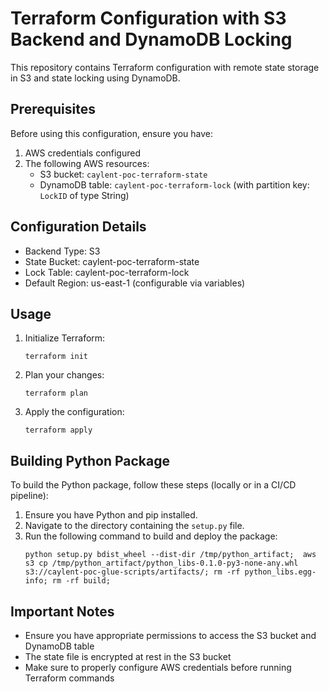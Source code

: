 # Terraform Configuration with S3 Backend and DynamoDB Locking

This repository contains Terraform configuration with remote state storage in S3 and state locking using DynamoDB.

## Prerequisites

Before using this configuration, ensure you have:

1. AWS credentials configured
2. The following AWS resources:
   - S3 bucket: `caylent-poc-terraform-state`
   - DynamoDB table: `caylent-poc-terraform-lock` (with partition key: `LockID` of type String)

## Configuration Details

- Backend Type: S3
- State Bucket: caylent-poc-terraform-state
- Lock Table: caylent-poc-terraform-lock
- Default Region: us-east-1 (configurable via variables)

## Usage

1. Initialize Terraform:
   ```
   terraform init
   ```

2. Plan your changes:
   ```
   terraform plan
   ```

3. Apply the configuration:
   ```
   terraform apply
   ```

## Building Python Package
To build the Python package, follow these steps (locally or in a CI/CD pipeline):
1. Ensure you have Python and pip installed.
2. Navigate to the directory containing the `setup.py` file.
3. Run the following command to build and deploy the package:
   ```
   python setup.py bdist_wheel --dist-dir /tmp/python_artifact;  aws s3 cp /tmp/python_artifact/python_libs-0.1.0-py3-none-any.whl  s3://caylent-poc-glue-scripts/artifacts/; rm -rf python_libs.egg-info; rm -rf build; 
   ```


## Important Notes

- Ensure you have appropriate permissions to access the S3 bucket and DynamoDB table
- The state file is encrypted at rest in the S3 bucket
- Make sure to properly configure AWS credentials before running Terraform commands